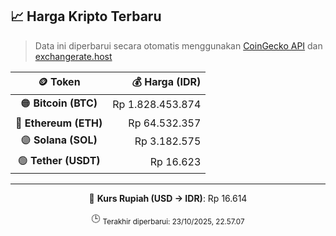 

<!-- HARGA_KRIPTO -->
## 📈 Harga Kripto Terbaru

> Data ini diperbarui secara otomatis menggunakan [CoinGecko API](https://www.coingecko.com/) dan [exchangerate.host](https://exchangerate.host/)

<div align="center">

| 🪙 Token | 💰 Harga (IDR) |
|:------:|---------------:|
| 🟠 **Bitcoin (BTC)**   | Rp 1.828.453.874 |
| 🔵 **Ethereum (ETH)**  | Rp 64.532.357 |
| 🟣 **Solana (SOL)**    | Rp 3.182.575 |
| 🟢 **Tether (USDT)**   | Rp 16.623 |

---

💱 **Kurs Rupiah (USD → IDR)**: Rp 16.614

🕒 <sub>Terakhir diperbarui: 23/10/2025, 22.57.07</sub>

</div>
<!-- /HARGA_KRIPTO -->